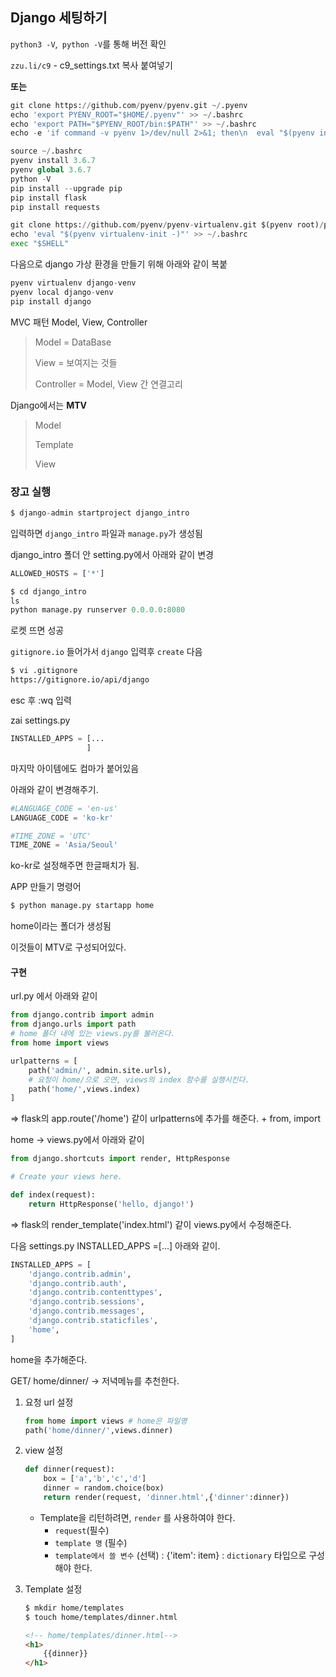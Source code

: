## Django 세팅하기

`python3 -V`,` python -V`를 통해 버전 확인

`zzu.li/c9` - c9_settings.txt 복사 붙여넣기 

__또는__ 

```python
git clone https://github.com/pyenv/pyenv.git ~/.pyenv
echo 'export PYENV_ROOT="$HOME/.pyenv"' >> ~/.bashrc
echo 'export PATH="$PYENV_ROOT/bin:$PATH"' >> ~/.bashrc
echo -e 'if command -v pyenv 1>/dev/null 2>&1; then\n  eval "$(pyenv init -)"\nfi' >> ~/.bashrc

source ~/.bashrc
pyenv install 3.6.7
pyenv global 3.6.7
python -V
pip install --upgrade pip
pip install flask
pip install requests

git clone https://github.com/pyenv/pyenv-virtualenv.git $(pyenv root)/plugins/pyenv-virtualenv
echo 'eval "$(pyenv virtualenv-init -)"' >> ~/.bashrc
exec "$SHELL"
```

다음으로 django 가상 환경을 만들기 위해 아래와 같이 복붙

```python
pyenv virtualenv django-venv
pyenv local django-venv
pip install django
```





MVC 패턴 Model, View, Controller

> Model = DataBase
>
> View = 보여지는 것들
>
> Controller = Model, View 간 연결고리



Django에서는 __MTV__

>Model
>
>Template
>
>View



### 장고 실행

```python
$ django-admin startproject django_intro
```

입력하면 `django_intro` 파일과 `manage.py`가 생성됨

django_intro 폴더 안 setting.py에서 아래와 같이 변경

```python
ALLOWED_HOSTS = ['*']
```

```python
$ cd django_intro
ls
python manage.py runserver 0.0.0.0:8080
```

로켓 뜨면 성공



`gitignore.io` 들어가서 `django` 입력후 `create` 다음

```bash
$ vi .gitignore
https://gitignore.io/api/django
```

esc 후 :wq 입력



zai settings.py

```python
INSTALLED_APPS = [...
                 ]
```

마지막 아이템에도 컴마가 붙어있음

아래와 같이 변경해주기.

```python
#LANGUAGE_CODE = 'en-us'
LANGUAGE_CODE = 'ko-kr'

#TIME_ZONE = 'UTC'
TIME_ZONE = 'Asia/Seoul'
```

ko-kr로 설정해주면 한글패치가 됨.



APP 만들기 명령어

```python
$ python manage.py startapp home
```

home이라는 폴더가 생성됨

이것들이 MTV로 구성되어있다.



#### 구현

url.py 에서 아래와 같이

```python
from django.contrib import admin
from django.urls import path
# home 폴더 내에 있는 views.py를 불러온다.
from home import views

urlpatterns = [
    path('admin/', admin.site.urls),
    # 요청이 home/으로 오면, views의 index 함수를 실행시킨다.
    path('home/',views.index)
]
```

=> flask의 app.route('/home') 같이 urlpatterns에 추가를 해준다. + from, import



home -> views.py에서 아래와 같이

```python
from django.shortcuts import render, HttpResponse

# Create your views here.

def index(request):
    return HttpResponse('hello, django!')
```

=> flask의 render_template('index.html') 같이 views.py에서 수정해준다.



다음 settings.py INSTALLED_APPS =[...] 아래와 같이.

```python
INSTALLED_APPS = [
    'django.contrib.admin',
    'django.contrib.auth',
    'django.contrib.contenttypes',
    'django.contrib.sessions',
    'django.contrib.messages',
    'django.contrib.staticfiles',
    'home',
]
```

home을 추가해준다.



GET/ home/dinner/  -> 저녁메뉴를 추천한다.

1. 요청 url 설정

   ```python
   from home import views # home은 파일명
   path('home/dinner/',views.dinner)
   ```

2. view 설정

   ```python
   def dinner(request):
       box = ['a','b','c','d']
       dinner = random.choice(box)
       return render(request, 'dinner.html',{'dinner':dinner})
   ```

   - Template을 리턴하려면, `render` 를 사용하여야 한다.
     - `request`(필수)
     - `template 명` (필수)
     - `template에서 쓸 변수` (선택) : {'item': item} : `dictionary` 타입으로 구성해야 한다.

3. Template 설정

   ```bash
   $ mkdir home/templates
   $ touch home/templates/dinner.html
   ```

   ```html
   <!-- home/templates/dinner.html-->
   <h1>
       {{dinner}}
   </h1>
   ```

   